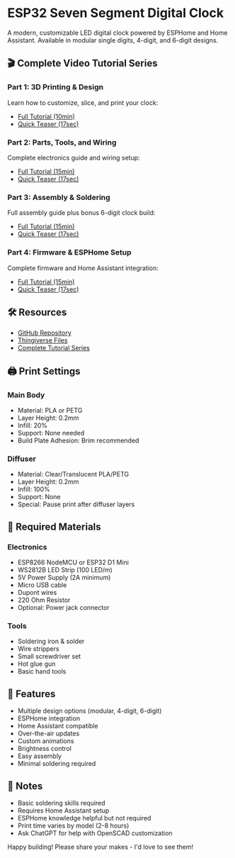 # ESP32 Seven Segment Digital Clock

A modern, customizable LED digital clock powered by ESPHome and Home Assistant. Available in modular single digits, 4-digit, and 6-digit designs.

## 🎬 Complete Video Tutorial Series

### Part 1: 3D Printing & Design

Learn how to customize, slice, and print your clock:

- [Full Tutorial (10min)](https://youtu.be/DS_muPDX8p8)
- [Quick Teaser (17sec)](https://youtu.be/x0ZPEmYtgFM)

### Part 2: Parts, Tools, and Wiring

Complete electronics guide and wiring setup:

- [Full Tutorial (15min)](https://youtu.be/uiOuWeXdryE)
- [Quick Teaser (17sec)](https://youtu.be/x0ZPEmYtgFM)

### Part 3: Assembly & Soldering

Full assembly guide plus bonus 6-digit clock build:

- [Full Tutorial (15min)](https://youtu.be/76l32a6Kb90)
- [Quick Teaser (17sec)](https://youtu.be/x0ZPEmYtgFM)

### Part 4: Firmware & ESPHome Setup

Complete firmware and Home Assistant integration:

- [Full Tutorial (15min)](https://youtu.be/q1JSGy7HCL0)
- [Quick Teaser (17sec)](https://youtu.be/x0ZPEmYtgFM)

## 🛠️ Resources

- [GitHub Repository](https://github.com/kylemath/digitalclock)
- [Thingiverse Files](https://www.thingiverse.com/thing:6861353)
- [Complete Tutorial Series](https://youtube.com/playlist?list=PLeBpq2qBuOI1kfnOv1Nu6G2_ES9P5Xj6k)

## 🖨️ Print Settings

### Main Body

- Material: PLA or PETG
- Layer Height: 0.2mm
- Infill: 20%
- Support: None needed
- Build Plate Adhesion: Brim recommended

### Diffuser

- Material: Clear/Translucent PLA/PETG
- Layer Height: 0.2mm
- Infill: 100%
- Support: None
- Special: Pause print after diffuser layers

## 🔧 Required Materials

### Electronics

- ESP8266 NodeMCU or ESP32 D1 Mini
- WS2812B LED Strip (100 LED/m)
- 5V Power Supply (2A minimum)
- Micro USB cable
- Dupont wires
- 220 Ohm Resistor
- Optional: Power jack connector

### Tools

- Soldering iron & solder
- Wire strippers
- Small screwdriver set
- Hot glue gun
- Basic hand tools

## 🌟 Features

- Multiple design options (modular, 4-digit, 6-digit)
- ESPHome integration
- Home Assistant compatible
- Over-the-air updates
- Custom animations
- Brightness control
- Easy assembly
- Minimal soldering required

## 📝 Notes

- Basic soldering skills required
- Requires Home Assistant setup
- ESPHome knowledge helpful but not required
- Print time varies by model (2-8 hours)
- Ask ChatGPT for help with OpenSCAD customization

Happy building! Please share your makes - I'd love to see them!
